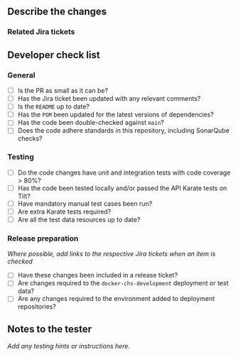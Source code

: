 ## Describe the changes

### Related Jira tickets

[<Jira Ticket ID>](<Jira URL>)

## Developer check list

### General

- [ ] Is the PR as small as it can be?
- [ ] Has the Jira ticket been updated with any relevant comments?
- [ ] Is the `README` up to date?
- [ ] Has the `POM` been updated for the latest versions of dependencies?
- [ ] Has the code been double-checked against `main`?
- [ ] Does the code adhere standards in this repository, including SonarQube checks?

### Testing

- [ ] Do the code changes have unit and integration tests with code coverage > 80%?
- [ ] Has the code been tested locally and/or passed the API Karate tests on Tilt?
- [ ] Have mandatory manual test cases been run?
- [ ] Are extra Karate tests required?
- [ ] Are all the test data resources up to date?

### Release preparation

_Where possible, add links to the respective Jira tickets when an item is checked_

- [ ] Have these changes been included in a release ticket?
- [ ] Are changes required to the `docker-chs-development` deployment or test data?
- [ ] Are any changes required to the environment added to deployment repositories?

## Notes to the tester

_Add any testing hints or instructions here._
